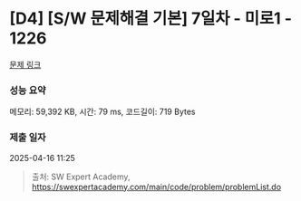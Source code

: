 # [D4] [S/W 문제해결 기본] 7일차 - 미로1 - 1226 

[문제 링크](https://swexpertacademy.com/main/code/problem/problemDetail.do?contestProbId=AV14vXUqAGMCFAYD) 

### 성능 요약

메모리: 59,392 KB, 시간: 79 ms, 코드길이: 719 Bytes

### 제출 일자

2025-04-16 11:25



> 출처: SW Expert Academy, https://swexpertacademy.com/main/code/problem/problemList.do
